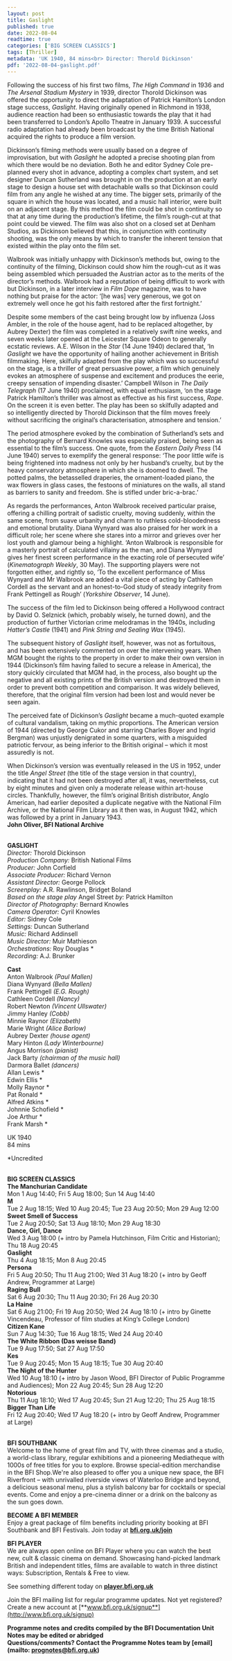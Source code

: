 ```yaml
---
layout: post
title: Gaslight
published: true
date: 2022-08-04
readtime: true
categories: ['BIG SCREEN CLASSICS']
tags: [Thriller]
metadata: 'UK 1940, 84 mins<br> Director: Thorold Dickinson'
pdf: '2022-08-04-gaslight.pdf'
---
```


Following the success of his first two films, _The High Command_ in 1936 and _The Arsenal Stadium Mystery_ in 1939, director Thorold Dickinson was offered the opportunity to direct the adaptation of Patrick Hamilton’s London stage success, _Gaslight_. Having originally opened in Richmond in 1938, audience reaction had been so enthusiastic towards the play that it had been transferred to London’s Apollo Theatre in January 1939. A successful radio adaptation had already been broadcast by the time British National acquired the rights to produce a film version.

Dickinson’s filming methods were usually based on a degree of improvisation, but with _Gaslight_ he adopted a precise shooting plan from which there would be no deviation. Both he and editor Sydney Cole pre-planned every shot in advance, adopting a complex chart system, and set designer Duncan Sutherland was brought in on the production at an early stage to design a house set with detachable walls so that Dickinson could film from any angle he wished at any time. The bigger sets, primarily of the square in which the house was located, and a music hall interior, were built on an adjacent stage. By this method the film could be shot in continuity so that at any time during the production’s lifetime, the film’s rough-cut at that point could be viewed. The film was also shot on a closed set at Denham Studios, as Dickinson believed that this, in conjunction with continuity shooting, was the only means by which to transfer the inherent tension that existed within the play onto the film set.

Walbrook was initially unhappy with Dickinson’s methods but, owing to the continuity of the filming, Dickinson could show him the rough-cut as it was being assembled which persuaded the Austrian actor as to the merits of the director’s methods. Walbrook had a reputation of being difficult to work with but Dickinson, in a later interview in _Film Dope_ magazine, was to have nothing but praise for the actor: ‘[he was] very generous, we got on extremely well once he got his faith restored after the first fortnight.’

Despite some members of the cast being brought low by influenza (Joss Ambler, in the role of the house agent, had to be replaced altogether, by Aubrey Dexter) the film was completed in a relatively swift nine weeks, and seven weeks later opened at the Leicester Square Odeon to generally ecstatic reviews. A.E. Wilson in the _Star_ (14 June 1940) declared that, ‘In _Gaslight_ we have the opportunity of hailing another achievement in British filmmaking. Here, skilfully adapted from the play which was so successful on the stage, is a thriller of great persuasive power, a film which genuinely evokes an atmosphere of suspense and excitement and produces the eerie, creepy sensation of impending disaster.’ Campbell Wilson in _The Daily Telegraph_ (17 June 1940) proclaimed, with equal enthusiasm, ‘on the stage Patrick Hamilton’s thriller was almost as effective as his first success, _Rope_. On the screen it is even better. The play has been so skilfully adapted and so intelligently directed by Thorold Dickinson that the film moves freely without sacrificing the original’s characterisation, atmosphere and tension.’

The period atmosphere evoked by the combination of Sutherland’s sets and the photography of Bernard Knowles was especially praised, being seen as essential to the film’s success. One quote, from the _Eastern Daily Press_ (14 June 1940) serves to exemplify the general response: ‘The poor little wife is being frightened into madness not only by her husband’s cruelty, but by the heavy conservatory atmosphere in which she is doomed to dwell. The potted palms, the betasselled draperies, the ornament-loaded piano, the wax flowers in glass cases, the festoons of miniatures on the walls, all stand as barriers to sanity and freedom. She is stifled under bric-a-brac.’

As regards the performances, Anton Walbrook received particular praise, offering a chilling portrait of sadistic cruelty, moving suddenly, within the same scene, from suave urbanity and charm to ruthless cold-bloodedness and emotional brutality. Diana Wynyard was also praised for her work in a difficult role; her scene where she stares into a mirror and grieves over her lost youth and glamour being a highlight. ‘Anton Walbrook is responsible for a masterly portrait of calculated villainy as the man, and Diana Wynyard gives her finest screen performance in the exacting role of persecuted wife’ (_Kinematograph Weekly_, 30 May). The supporting players were not forgotten either, and rightly so, ‘To the excellent performance of Miss Wynyard and Mr Walbrook are added a vital piece of acting by Cathleen Cordell as the servant and an honest-to-God study of steady integrity from Frank Pettingell as Rough’ (_Yorkshire Observer_, 14 June).

The success of the film led to Dickinson being offered a Hollywood contract by David O. Selznick (which, probably wisely, he turned down), and the production of further Victorian crime melodramas in the 1940s, including _Hatter’s Castle_ (1941) and _Pink String and Sealing Wax_ (1945).

The subsequent history of _Gaslight_ itself, however, was not as fortuitous, and has been extensively commented on over the intervening years. When MGM bought the rights to the property in order to make their own version in 1944 (Dickinson’s film having failed to secure a release in America), the story quickly circulated that MGM had, in the process, also bought up the negative and all existing prints of the British version and destroyed them in order to prevent both competition and comparison. It was widely believed, therefore, that the original film version had been lost and would never be seen again.

The perceived fate of Dickinson’s _Gaslight_ became a much-quoted example of cultural vandalism, taking on mythic proportions. The American version of 1944 (directed by George Cukor and starring Charles Boyer and Ingrid Bergman) was unjustly denigrated in some quarters, with a misguided patriotic fervour, as being inferior to the British original – which it most assuredly is not.

When Dickinson’s version was eventually released in the US in 1952, under the title _Angel Street_ (the title of the stage version in that country), indicating that it had not been destroyed after all, it was, nevertheless, cut by eight minutes and given only a moderate release within art-house circles. Thankfully, however, the film’s original British distributor, Anglo American, had earlier deposited a duplicate negative with the National Film Archive, or the National Film Library as it then was, in August 1942, which was followed by a print in January 1943.  
**John Oliver, BFI National Archive**
<br><br>

**GASLIGHT**  
_Director:_ Thorold Dickinson  
_Production Company:_ British National Films  
_Producer:_ John Corfield  
_Associate Producer:_ Richard Vernon  
_Assistant Director:_ George Pollock  
_Screenplay:_ A.R. Rawlinson, Bridget Boland  
_Based on the stage play_ Angel Street _by:_ Patrick Hamilton  
_Director of Photography:_ Bernard Knowles  
_Camera Operator:_ Cyril Knowles  
_Editor:_ Sidney Cole  
_Settings:_ Duncan Sutherland  
_Music:_ Richard Addinsell  
_Music Director:_ Muir Mathieson  
_Orchestrations:_ Roy Douglas *  
_Recording:_ A.J. Brunker  

**Cast**  
Anton Walbrook _(Paul Mallen)_  
Diana Wynyard _(Bella Mallen)_  
Frank Pettingell _(E.G. Rough)_  
Cathleen Cordell _(Nancy)_  
Robert Newton _(Vincent Ullswater)_  
Jimmy Hanley _(Cobb)_  
Minnie Raynor _(Elizabeth)_  
Marie Wright _(Alice Barlow)_  
Aubrey Dexter _(house agent)_  
Mary Hinton _(Lady Winterbourne)_  
Angus Morrison _(pianist)_  
Jack Barty _(chairman of the music hall)_  
Darmora Ballet _(dancers)_  
Allan Lewis *  
Edwin Ellis *  
Molly Raynor *  
Pat Ronald *  
Alfred Atkins *  
Johnnie Schofield *  
Joe Arthur *  
Frank Marsh *
  
UK 1940  
84 mins

*Uncredited<br>
<br>

**BIG SCREEN CLASSICS**<br>
**The Manchurian Candidate**<br>
Mon 1 Aug 14:40; Fri 5 Aug 18:00; Sun 14 Aug 14:40<br>
**M**<br>
Tue 2 Aug 18:15; Wed 10 Aug 20:45; Tue 23 Aug 20:50; Mon 29 Aug 12:00<br>
**Sweet Smell of Success**<br>
Tue 2 Aug 20:50; Sat 13 Aug 18:10; Mon 29 Aug 18:30<br>
**Dance, Girl, Dance**<br>
Wed 3 Aug 18:00 (+ intro by Pamela Hutchinson, Film Critic and Historian); Thu 18 Aug 20:45<br>
**Gaslight**<br>
Thu 4 Aug 18:15; Mon 8 Aug 20:45<br>
**Persona**<br>
Fri 5 Aug 20:50; Thu 11 Aug 21:00; Wed 31 Aug 18:20 (+ intro by Geoff Andrew, Programmer at Large)<br>
**Raging Bull**<br>
Sat 6 Aug 20:30; Thu 11 Aug 20:30; Fri 26 Aug 20:30<br>
**La Haine**<br>
Sat 6 Aug 21:00; Fri 19 Aug 20:50; Wed 24 Aug 18:10 (+ intro by Ginette Vincendeau, Professor of film studies at King’s College London)<br>
**Citizen Kane**<br>
Sun 7 Aug 14:30; Tue 16 Aug 18:15; Wed 24 Aug 20:40<br>
**The White Ribbon (Das weisse Band)**<br>
Tue 9 Aug 17:50; Sat 27 Aug 17:50<br>
**Kes**<br>
Tue 9 Aug 20:45; Mon 15 Aug 18:15; Tue 30 Aug 20:40<br>
**The Night of the Hunter**<br>
Wed 10 Aug 18:10 (+ intro by Jason Wood, BFI Director of Public Programme and Audiences); Mon 22 Aug 20:45; Sun 28 Aug 12:20<br>
**Notorious**<br>
Thu 11 Aug 18:10; Wed 17 Aug 20:45; Sun 21 Aug 12:20; Thu 25 Aug 18:15<br>
**Bigger Than Life**<br>
Fri 12 Aug 20:40; Wed 17 Aug 18:20 (+ intro by Geoff Andrew, Programmer at Large)<br>
<br>

**BFI SOUTHBANK**  
Welcome to the home of great film and TV, with three cinemas and a studio, a world-class library, regular exhibitions and a pioneering Mediatheque with 1000s of free titles for you to explore. Browse special-edition merchandise in the BFI Shop.We&#39;re also pleased to offer you a unique new space, the BFI Riverfront – with unrivalled riverside views of Waterloo Bridge and beyond, a delicious seasonal menu, plus a stylish balcony bar for cocktails or special events. Come and enjoy a pre-cinema dinner or a drink on the balcony as the sun goes down.  

**BECOME A BFI MEMBER**  
Enjoy a great package of film benefits including priority booking at BFI Southbank and BFI Festivals. Join today at [**bfi.org.uk/join**](http://www.bfi.org.uk/join)  

**BFI PLAYER**  
 We are always open online on BFI Player where you can watch the best new, cult &amp; classic cinema on demand. Showcasing hand-picked landmark British and independent titles, films are available to watch in three distinct ways: Subscription, Rentals &amp; Free to view.  

See something different today on [**player.bfi.org.uk**](https://player.bfi.org.uk)  

Join the BFI mailing list for regular programme updates. Not yet registered? Create a new account at [**www.bfi.org.uk/signup**](http://www.bfi.org.uk/signup)

**Programme notes and credits compiled by the BFI Documentation Unit  
Notes may be edited or abridged  
Questions/comments? Contact the Programme Notes team by [email](mailto: prognotes@bfi.org.uk)**

<!--stackedit_data:
eyJoaXN0b3J5IjpbODIyNDUxOTk1XX0=
-->
